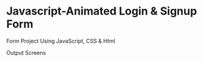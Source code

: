 # Javascript-Animated Login & Signup Form
Form Project Using JavaScript, CSS &amp; Html

Output Screens

